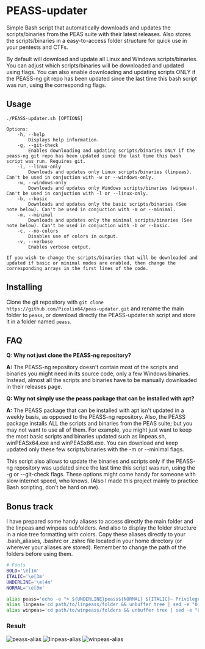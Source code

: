# PEASS-updater

Simple Bash script that automatically downloads and updates the scripts/binaries from the PEAS suite with their latest releases. Also stores the scripts/binaries in a easy-to-access folder structure for quick use in your pentests and CTFs.

By default will download and update all Linux and Windows scripts/binaries. You can adjust which scripts/binaries will be downloaded and updated using flags. You can also enable downloading and updating scripts ONLY if the PEASS-ng git repo has been updated since the last time this bash script was run, using the corresponding flags.

## Usage  

```
./PEASS-updater.sh [OPTIONS]

Options:
	-h, --help
		Displays help information.
	-g, --git-check
		Enables downloading and updating scripts/binaries ONLY if the peass-ng git repo has been updated since the last time this bash script was run. Requires git. 
	-l, --linux-only
		Downloads and updates only Linux scripts/binaries (linpeas). Can't be used in conjuction with -w or --windows-only.
	-w, --windows-only
		Downloads and updates only Windows scripts/binaries (winpeas). Can't be used in conjuction with -l or --linux-only.
	-b, --basic
		Downloads and updates only the basic scripts/binaries (See note below). Can't be used in conjuction with -m or --minimal.
	-m, --minimal
		Downloads and updates only the minimal scripts/binaries (See note below). Can't be used in conjuction with -b or --basic.
	-c, --no-colors
		Disables use of colors in output.
	-v, --verbose
		Enables verbose output.

If you wish to change the scripts/binaries that will be downloaded and updated if basic or minimal modes are enabled, then change the corresponding arrays in the first lines of the code.
```

## Installing

Clone the git repository with ``git clone https://github.com/Picolin64/peas-updater.git`` and rename the main folder to ``peass``, or download directly the PEASS-updater.sh script and store it in a folder named ``peass``.

## FAQ

**Q: Why not just clone the PEASS-ng repository?**

**A:** The PEASS-ng repository doesn't contain most of the scripts and binaries you might need in its source code, only a few Windows binaries. Instead, almost all the scripts and binaries have to be manually downloaded in their releases page.

**Q: Why not simply use the peass package that can be installed with apt?**

**A:** The PEASS package that can be installed with apt isn't updated in a weekly basis, as opposed to the PEASS-ng repository. Also, the PEASS package installs ALL the scripts and binaries from the PEAS suite; but you may not want to use all of them. For example, you might just want to keep the most basic scripts and binaries updated such as linpeas.sh, winPEASx64.exe and winPEASx86.exe. You can download and keep updated only these few scripts/binaries with the -m or --minimal flags.

This script also allows to update the binaries and scripts only if the PEASS-ng repository was updated since the last time this script was run, using the -g or --git-check flags. These options might come handy for someone with slow internet speed, who knows. (Also I made this project mainly to practice Bash scripting, don't be hard on me).

## Bonus track

I have prepared some handy aliases to access directly the main folder and the linpeas and winpeas subfolders. And also to display the folder structure in a nice tree formatting with colors. Copy these aliases directly to your .bash_aliases, .bashrc or .zshrc file located in your home directory (or wherever your aliases are stored). Remember to change the path of the folders before using them.

```bash
# Fonts
BOLD='\e[1m'
ITALIC='\e[3m'
UNDERLINE='\e[4m'
NORMAL='\e[0m'

alias peass='echo -e "> ${UNDERLINE}peass${NORMAL} ${ITALIC}~ Privilege Escalation Awesome Scripts SUITE${NORMAL}\n" && cd path/to/peass/main/folder && unbuffer tree -I "update-peas.sh" -I "README.md" | sed -e "0,/\./ s?\.?"`pwd`"?" -e "/files/d" -e "/^[[:space:]]*$/d"'
alias linpeas='cd path/to/linpeass/folder && unbuffer tree | sed -e "0,/\./ s?\.?"`pwd`"?" -e "/files/d" -e "/^[[:space:]]*$/d"'
alias winpeas='cd path/to/winpeass/folders && unbuffer tree | sed -e "0,/\./ s?\.?"`pwd`"?" -e "/files/d" -e "/^[[:space:]]*$/d"'
```

### Result

![peass-alias](./peass-alias.png)
![linpeas-alias](./linpeas-alias.png)
![winpeas-alias](./winpeas-alias.png)
